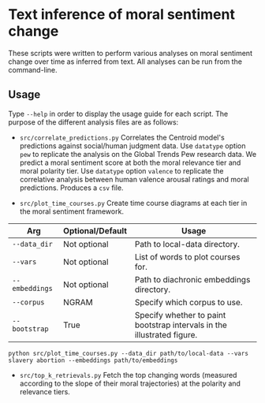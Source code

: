 # Text inference of moral sentiment change
These scripts were written to perform 
various analyses on moral sentiment change 
over time as inferred from text. All analyses
can be run from the command-line.

## Usage
Type `--help` in order to display the usage guide for each script. The
purpose of the different analysis files are as follows:
* `src/correlate_predictions.py` Correlates the Centroid model's predictions against social/human judgment data.
Use `datatype` option `pew` to replicate the analysis on the Global Trends Pew
research data. We predict a moral sentiment score at both the moral relevance tier and moral polarity tier.
Use `datatype` option `valence` to replicate the correlative analysis between human valence arousal ratings and moral 
predictions. Produces a `csv` file.

* `src/plot_time_courses.py` Create time course diagrams at each tier in the moral sentiment framework.

| Arg          | Optional/Default | Usage                                                                   |
|--------------|------------------|-------------------------------------------------------------------------|
| `--data_dir`   | Not optional     | Path to local-data directory.                                           |
| `--vars`       | Not optional     | List of words to plot courses for.                                      |
| `--embeddings` | Not optional     | Path to diachronic embeddings directory.                                |
| `--corpus`     | NGRAM            | Specify which corpus to use.                                            |
| `--bootstrap`  | True             | Specify whether to paint bootstrap intervals in the illustrated figure. |

```
python src/plot_time_courses.py --data_dir path/to/local-data --vars slavery abortion --embeddings path/to/embeddings
```

* `src/top_k_retrievals.py` Fetch the top changing words (measured according to the slope of their moral 
trajectories) at the polarity and relevance tiers.

